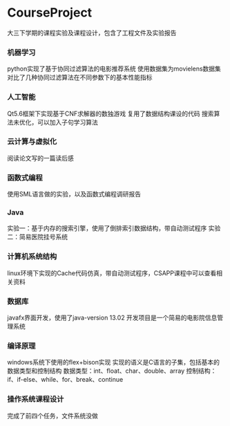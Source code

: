 # CourseProject
大三下学期的课程实验及课程设计，包含了工程文件及实验报告
### 机器学习
python实现了基于协同过滤算法的电影推荐系统
使用数据集为movielens数据集
对比了几种协同过滤算法在不同参数下的基本性能指标
### 人工智能
Qt5.6框架下实现基于CNF求解器的数独游戏
复用了数据结构课设的代码
搜索算法未优化，可以加入子句学习算法
### 云计算与虚拟化
阅读论文写的一篇读后感
### 函数式编程
使用SML语言做的实验，以及函数式编程调研报告
### Java
实验一：基于内存的搜索引擎，使用了倒排索引数据结构，带自动测试程序
实验二：简易医院挂号系统
### 计算机系统结构
linux环境下实现的Cache代码仿真，带自动测试程序，CSAPP课程中可以查看相关资料
### 数据库
javafx界面开发，使用了java-version 13.02
开发项目是一个简易的电影院信息管理系统
### 编译原理
windows系统下使用的flex+bison实现
实现的语义是C语言的子集，包括基本的数据类型和控制结构
数据类型：int、float、char、double、array
控制结构：if、if-else、while、for、break、continue
### 操作系统课程设计
完成了前四个任务，文件系统没做
